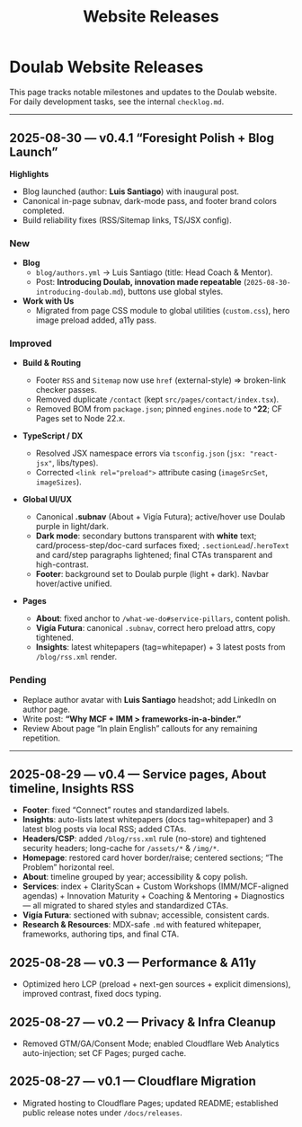 ﻿---
id: releases
title: Website Releases
sidebar_label: Releases
description: Release notes and major updates to the Doulab website
---

# Doulab Website Releases

This page tracks notable milestones and updates to the Doulab website.  
For daily development tasks, see the internal `checklog.md`.

---

## 2025-08-30 — v0.4.1 “Foresight Polish + Blog Launch”

**Highlights**
- Blog launched (author: **Luis Santiago**) with inaugural post.
- Canonical in-page subnav, dark-mode pass, and footer brand colors completed.
- Build reliability fixes (RSS/Sitemap links, TS/JSX config).

### New
- **Blog**
  - `blog/authors.yml` → Luis Santiago (title: Head Coach & Mentor).
  - Post: **Introducing Doulab, innovation made repeatable** (`2025-08-30-introducing-doulab.md`), buttons use global styles.
- **Work with Us**
  - Migrated from page CSS module to global utilities (`custom.css`), hero image preload added, a11y pass.

### Improved
- **Build & Routing**
  - Footer `RSS` and `Sitemap` now use `href` (external-style) => broken-link checker passes.
  - Removed duplicate `/contact` (kept `src/pages/contact/index.tsx`).
  - Removed BOM from `package.json`; pinned `engines.node` to **^22**; CF Pages set to Node 22.x.

- **TypeScript / DX**
  - Resolved JSX namespace errors via `tsconfig.json` (`jsx: "react-jsx"`, libs/types).
  - Corrected `<link rel="preload">` attribute casing (`imageSrcSet`, `imageSizes`).

- **Global UI/UX**
  - Canonical **.subnav** (About + Vigía Futura); active/hover use Doulab purple in light/dark.
  - **Dark mode**: secondary buttons transparent with **white** text; card/process-step/doc-card surfaces fixed; `.sectionLead`/`.heroText` and card/step paragraphs lightened; final CTAs transparent and high-contrast.
  - **Footer**: background set to Doulab purple (light + dark). Navbar hover/active unified.

- **Pages**
  - **About**: fixed anchor to `/what-we-do#service-pillars`, content polish.
  - **Vigía Futura**: canonical `.subnav`, correct hero preload attrs, copy tightened.
  - **Insights**: latest whitepapers (tag=whitepaper) + 3 latest posts from `/blog/rss.xml` render.

### Pending
- Replace author avatar with **Luis Santiago** headshot; add LinkedIn on author page.
- Write post: **“Why MCF + IMM > frameworks-in-a-binder.”**
- Review About page “In plain English” callouts for any remaining repetition.

---

## 2025-08-29 — v0.4 — Service pages, About timeline, Insights RSS

- **Footer**: fixed “Connect” routes and standardized labels.
- **Insights**: auto-lists latest whitepapers (docs tag=whitepaper) and 3 latest blog posts via local RSS; added CTAs.
- **Headers/CSP**: added `/blog/rss.xml` rule (no-store) and tightened security headers; long-cache for `/assets/*` & `/img/*`.
- **Homepage**: restored card hover border/raise; centered sections; “The Problem” horizontal reel.
- **About**: timeline grouped by year; accessibility & copy polish.
- **Services**: index + ClarityScan + Custom Workshops (IMM/MCF-aligned agendas) + Innovation Maturity + Coaching & Mentoring + Diagnostics — all migrated to shared styles and standardized CTAs.
- **Vigía Futura**: sectioned with subnav; accessible, consistent cards.
- **Research & Resources**: MDX-safe `.md` with featured whitepaper, frameworks, authoring tips, and final CTA.

## 2025-08-28 — v0.3 — Performance & A11y
- Optimized hero LCP (preload + next-gen sources + explicit dimensions), improved contrast, fixed docs typing.

## 2025-08-27 — v0.2 — Privacy & Infra Cleanup
- Removed GTM/GA/Consent Mode; enabled Cloudflare Web Analytics auto-injection; set CF Pages; purged cache.

## 2025-08-27 — v0.1 — Cloudflare Migration
- Migrated hosting to Cloudflare Pages; updated README; established public release notes under `/docs/releases`.
